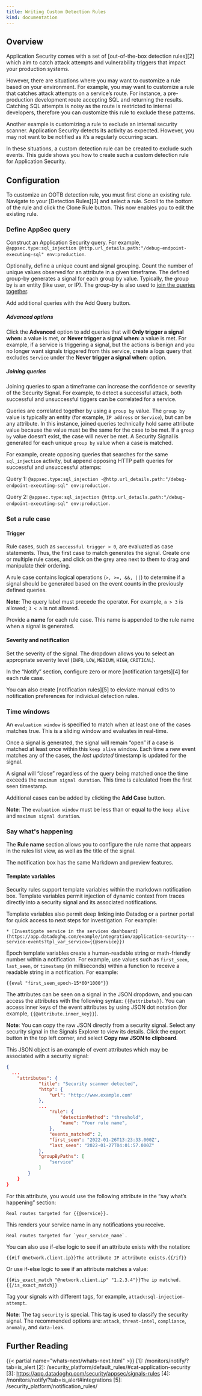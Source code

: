 ```yaml
---
title: Writing Custom Detection Rules
kind: documentation
---
```


## Overview

Application Security comes with a set of [out-of-the-box detection rules][2] which aim to catch attack attempts and vulnerability triggers that impact your production systems.

However, there are situations where you may want to customize a rule based on your environment. For example, you may want to customize a rule that catches attack attempts on a service’s route. For instance, a pre-production development route accepting SQL and returning the results. Catching SQL attempts is noisy as the route is restricted to internal developers, therefore you can customize this rule to exclude these patterns.

Another example is customizing a rule to exclude an internal security scanner. Application Security detects its activity as expected. However, you may not want to be notified as it’s a regularly occurring scan.

In these situations, a custom detection rule can be created to exclude such events. This guide shows you how to create such a custom detection rule for Application Security.

## Configuration

To customize an OOTB detection rule, you must first clone an existing rule. Navigate to your [Detection Rules][3] and select a rule. Scroll to the bottom of the rule and click the Clone Rule button. This now enables you to edit the existing rule.

### Define AppSec query

Construct an Application Security query. For example, `@appsec.type:sql_injection @http.url_details.path:"/debug-endpoint-executing-sql" env:production`.

Optionally, define a unique count and signal grouping. Count the number of unique values observed for an attribute in a given timeframe. The defined group-by generates a signal for each group by value. Typically, the group by is an entity (like user, or IP). The group-by is also used to [join the queries together](#joining-queries).

Add additional queries with the Add Query button.

##### Advanced options

Click the **Advanced** option to add queries that will **Only trigger a signal when:** a value is met, or **Never trigger a signal when:** a value is met. For example, if a service is triggering a signal, but the actions is benign and you no longer want signals triggered from this service, create a logs query that excludes `Service` under the **Never trigger a signal when:** option.

##### Joining queries

Joining queries to span a timeframe can increase the confidence or severity of the Security Signal. For example, to detect a successful attack, both successful and unsuccessful tiggers can be correlated for a service.

Queries are correlated together by using a `group by` value. The `group by` value is typically an entity (for example, `IP address` or `Service`), but can be any attribute. In this instance, joined queries technically hold same attribute value because the value must be the same for the case to be met. If a `group by` value doesn’t exist, the case will never be met. A Security Signal is generated for each unique `group by` value when a case is matched.

For example, create opposing queries that searches for the same `sql_injection` activity, but append opposing HTTP path queries for successful and unsuccessful attemps:

Query 1: `@appsec.type:sql_injection -@http.url_details.path:"/debug-endpoint-executing-sql" env:production`.

Query 2: `@appsec.type:sql_injection @http.url_details.path:"/debug-endpoint-executing-sql" env:production`.

### Set a rule case

#### Trigger

Rule cases, such as `successful trigger > 0`, are evaluated as case statements. Thus, the first case to match generates the signal. Create one or multiple rule cases, and click on the grey area next to them to drag and manipulate their ordering.

A rule case contains logical operations (`>, >=, &&, ||`) to determine if a signal should be generated based on the event counts in the previously defined queries.

**Note**: The query label must precede the operator. For example, `a > 3` is allowed; `3 < a` is not allowed.

Provide a **name** for each rule case. This name is appended to the rule name when a signal is generated.

#### Severity and notification

Set the severity of the signal. The dropdown allows you to select an appropriate severity level (`INFO`, `LOW`, `MEDIUM`, `HIGH`, `CRITICAL`).

In the “Notify” section, configure zero or more [notification targets][4] for each rule case.

You can also create [notification rules][5] to eleviate manual edits to notification preferences for individual detection rules.

### Time windows

An `evaluation window` is specified to match when at least one of the cases matches true. This is a sliding window and evaluates in real-time.

Once a signal is generated, the signal will remain “open” if a case is matched at least once within this `keep alive` window. Each time a new event matches any of the cases, the *last updated* timestamp is updated for the signal.

A signal will “close” regardless of the query being matched once the time exceeds the `maximum signal duration`. This time is calculated from the first seen timestamp.

Additional cases can be added by clicking the **Add Case** button.

**Note**: The `evaluation window` must be less than or equal to the `keep alive` and `maximum signal duration`.

### Say what's happening

The **Rule name** section allows you to configure the rule name that appears in the rules list view, as well as the title of the signal.

The notification box has the same Markdown and preview features.

#### Template variables

Security rules support template variables within the markdown notification box. Template variables permit injection of dynamic context from traces directly into a security signal and its associated notifications.

Template variables also permit deep linking into Datadog or a partner portal for quick access to next steps for investigation. For example:

```text
* [Investigate service in the services dashboard](https://app.datadoghq.com/example/integration/application-security---service-events?tpl_var_service={{@service}})
```

Epoch template variables create a human-readable string or math-friendly number within a notification. For example, use values such as `first_seen`, `last_seen`, or `timestamp` (in milliseconds) within a function to receive a readable string in a notification. For example:

```text
{{eval "first_seen_epoch-15*60*1000"}}
```

The attributes can be seen on a signal in the JSON dropdown, and you can access the attributes with the following syntax: `{{@attribute}}`. You can access inner keys of the event attributes by using JSON dot notation (for example, `{{@attribute.inner_key}}`).

**Note**: You can copy the raw JSON directly from a security signal. Select any security signal in the Signals Explorer to view its details. Click the export button in the top left corner, and select **Copy raw JSON to clipboard**.

This JSON object is an example of event attributes which may be associated with a security signal:

```json
{
  ...
	"attributes": {
			"title": "Security scanner detected",
			"http": {
				"url": "http://www.example.com"
			},
			...
				"rule": {
					"detectionMethod": "threshold",
					"name": "Your rule name",
				},
				"events_matched": 2,
				"first_seen": "2022-01-26T13:23:33.000Z",
				"last_seen": "2022-01-27T04:01:57.000Z"
			},
			"groupByPaths": [
				"service"
			]
		}
	}
}
```

For this attribute, you would use the following attribute in the “say what’s happening” section:

```
Real routes targeted for {{@service}}.
```

This renders your service name in any notifications you receive.

```
Real routes targeted for `your_service_name`.
```

You can also use if-else logic to see if an attribute exists with the notation:

```
{{#if @network.client.ip}}The attribute IP attribute exists.{{/if}}
```

Or use if-else logic to see if an attribute matches a value:

```
{{#is_exact_match "@network.client.ip" "1.2.3.4"}}The ip matched.{{/is_exact_match}}
```

Tag your signals with different tags, for example, `attack:sql-injection-attempt`.

**Note**: The tag `security` is special. This tag is used to classify the security signal. The recommended options are: `attack`, `threat-intel`, `compliance`, `anomaly`, and `data-leak`.

## Further Reading

{{< partial name="whats-next/whats-next.html" >}}
[1]: /monitors/notify/?tab=is_alert
[2]: /security_platform/default_rules/#cat-application-security
[3]: https://app.datadoghq.com/security/appsec/signals-rules
[4]: /monitors/notify/?tab=is_alert#integrations
[5]: /security_platform/notification_rules/
